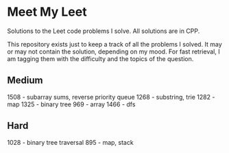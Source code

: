 # Meet My Leet
Solutions to the Leet code problems I solve. All solutions are in CPP.

This repository exists just to keep a track of all the problems I solved. It may or may not contain the solution, depending on my mood. For fast retrieval, I am tagging them with the difficulty and the topics of the question.

## Medium

1508 - subarray sums, reverse priority queue
1268 - substring, trie
1282 - map
1325 - binary tree
969  - array
1466 - dfs

## Hard

1028 - binary tree traversal
895  - map, stack